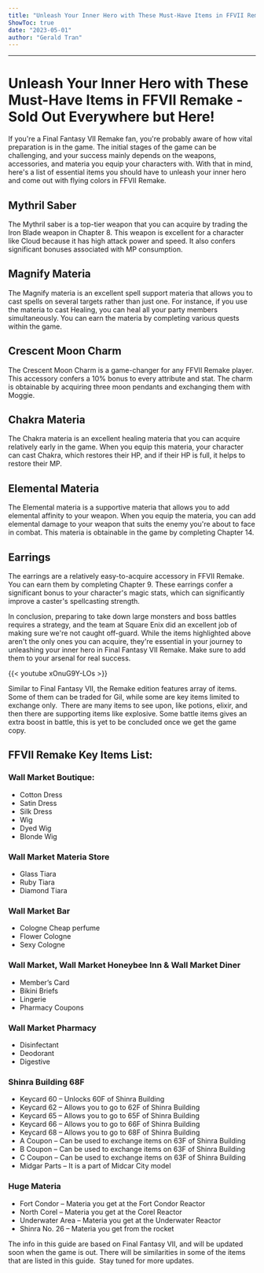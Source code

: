 ```yaml
---
title: "Unleash Your Inner Hero with These Must-Have Items in FFVII Remake - Sold Out Everywhere but Here!"
ShowToc: true 
date: "2023-05-01"
author: "Gerald Tran"
---
```

*****
# Unleash Your Inner Hero with These Must-Have Items in FFVII Remake - Sold Out Everywhere but Here!

If you're a Final Fantasy VII Remake fan, you're probably aware of how vital preparation is in the game. The initial stages of the game can be challenging, and your success mainly depends on the weapons, accessories, and materia you equip your characters with. With that in mind, here's a list of essential items you should have to unleash your inner hero and come out with flying colors in FFVII Remake.

## Mythril Saber

The Mythril saber is a top-tier weapon that you can acquire by trading the Iron Blade weapon in Chapter 8. This weapon is excellent for a character like Cloud because it has high attack power and speed. It also confers significant bonuses associated with MP consumption.

## Magnify Materia

The Magnify materia is an excellent spell support materia that allows you to cast spells on several targets rather than just one. For instance, if you use the materia to cast Healing, you can heal all your party members simultaneously. You can earn the materia by completing various quests within the game.

## Crescent Moon Charm

The Crescent Moon Charm is a game-changer for any FFVII Remake player. This accessory confers a 10% bonus to every attribute and stat. The charm is obtainable by acquiring three moon pendants and exchanging them with Moggie.

## Chakra Materia

The Chakra materia is an excellent healing materia that you can acquire relatively early in the game. When you equip this materia, your character can cast Chakra, which restores their HP, and if their HP is full, it helps to restore their MP.

## Elemental Materia

The Elemental materia is a supportive materia that allows you to add elemental affinity to your weapon. When you equip the materia, you can add elemental damage to your weapon that suits the enemy you're about to face in combat. This materia is obtainable in the game by completing Chapter 14.

## Earrings

The earrings are a relatively easy-to-acquire accessory in FFVII Remake. You can earn them by completing Chapter 9. These earrings confer a significant bonus to your character's magic stats, which can significantly improve a caster's spellcasting strength.

In conclusion, preparing to take down large monsters and boss battles requires a strategy, and the team at Square Enix did an excellent job of making sure we're not caught off-guard. While the items highlighted above aren't the only ones you can acquire, they're essential in your journey to unleashing your inner hero in Final Fantasy VII Remake. Make sure to add them to your arsenal for real success.

{{< youtube xOnuG9Y-LOs >}} 



Similar to Final Fantasy VII, the Remake edition features array of items. Some of them can be traded for Gil, while some are key items limited to exchange only.  There are many items to see upon, like potions, elixir, and then there are supporting items like explosive. Some battle items gives an extra boost in battle, this is yet to be concluded once we get the game copy.
 
## FFVII Remake Key Items List:
 
### Wall Market Boutique:
 
- Cotton Dress
 - Satin Dress
 - Silk Dress
 - Wig
 - Dyed Wig
 - Blonde Wig

 
### Wall Market Materia Store
 
- Glass Tiara
 - Ruby Tiara
 - Diamond Tiara

 
### Wall Market Bar
 
- Cologne Cheap perfume
 - Flower Cologne
 - Sexy Cologne

 
### Wall Market, Wall Market Honeybee Inn & Wall Market Diner
 
- Member’s Card
 - Bikini Briefs
 - Lingerie
 - Pharmacy Coupons

 
### Wall Market Pharmacy
 
- Disinfectant
 - Deodorant
 - Digestive

 
### Shinra Building 68F
 
- Keycard 60 – Unlocks 60F of Shinra Building
 - Keycard 62 – Allows you to go to 62F of Shinra Building
 - Keycard 65 – Allows you to go to 65F of Shinra Building
 - Keycard 66 – Allows you to go to 66F of Shinra Building
 - Keycard 68 – Allows you to go to 68F of Shinra Building
 - A Coupon – Can be used to exchange items on 63F of Shinra Building
 - B Coupon – Can be used to exchange items on 63F of Shinra Building
 - C Coupon – Can be used to exchange items on 63F of Shinra Building
 - Midgar Parts – It is a part of Midcar City model

 
### Huge Materia
 
- Fort Condor – Materia you get at the Fort Condor Reactor
 - North Corel – Materia you get at the Corel Reactor
 - Underwater Area – Materia you get at the Underwater Reactor
 - Shinra No. 26 – Materia you get from the rocket

 
The info in this guide are based on Final Fantasy VII, and will be updated soon when the game is out. There will be similarities in some of the items that are listed in this guide.  Stay tuned for more updates.



